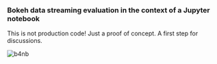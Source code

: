 
### Bokeh data streaming evaluation in the context of a Jupyter notebook

This is not production code! Just a proof of concept. A first step for discussions.

![b4nb](https://github.com/nleclercq/jupyter-for-controls/blob/master/bokeh-data-streaming-for-notebook/b4nb.gif)
